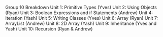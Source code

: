 Group 10 Breakdown
Unit 1: Primitive Types (Yves)
Unit 2: Using Objects (Ryan)
Unit 3: Boolean Expressions and if Statements (Andrew)
Unit 4: Iteration (Yash)
Unit 5: Writing Classes  (Yves)
Unit 6: Array (Ryan)
Unit 7: ArrayList (Andrew)
Unit 8: 2D Array (Yash)
Unit 9: Inheritance (Yves and Yash)
Unit 10: Recursion (Ryan & Andrew)
